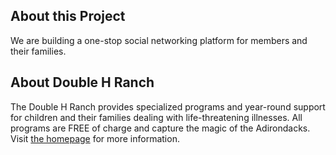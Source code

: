 ## About this Project

We are building a one-stop social networking platform for members and their
families.

## About Double H Ranch

The Double H Ranch provides specialized programs and year-round support for
children and their families dealing with life-threatening illnesses. All
programs are FREE of charge and capture the magic of the Adirondacks. Visit [the
homepage](https://www.doublehranch.org/) for more information.
